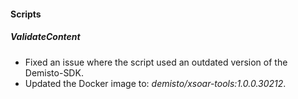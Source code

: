 
#### Scripts
##### ValidateContent
- Fixed an issue where the script used an outdated version of the Demisto-SDK.
- Updated the Docker image to: *demisto/xsoar-tools:1.0.0.30212*.
